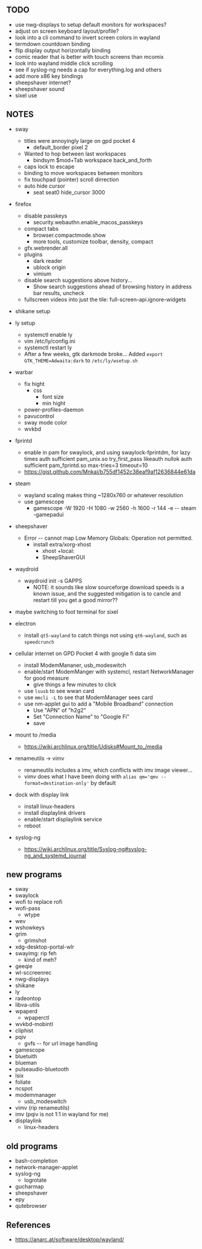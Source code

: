 ## TODO
* use nwg-displays to setup default monitors for workspaces?
* adjust on screen keyboard layout/profile?
* look into a cli command to invert screen colors in wayland
* termdown countdown binding
* flip display output horizontally binding
* comic reader that is better with touch screens than mcomix
* look into wayland middle click scrolling
* see if syslog-ng needs a cap for everything.log and others
* add more x86 key bindings
* sheepshaver internet?
* sheepshaver sound
* sixel use


## NOTES
* sway
  * titles were annoyingly large on gpd pocket 4
    * default_border pixel 2
  * Wanted to hop between last workspaces
    * bindsym $mod+Tab workspace back_and_forth
  * caps lock to escape
  * binding to move workspaces between monitors
  * fix touchpad (pointer) scroll dirrection
  * auto hide cursor
    * seat seat0 hide_cursor 3000

* firefox
  * disable passkeys
    * security.webauthn.enable_macos_passkeys
  * compact tabs
    * browser.compactmode.show
    * more tools, customize toolbar, density, compact
  * gfx.webrender.all
  * plugins
    * dark reader
    * ublock origin
    * vimium
  * disable search suggestions above history...
    * Show search suggestions ahead of browsing history in address bar results, uncheck
  * fullscreen videos into just the tile: full-screen-api.ignore-widgets

* shikane setup

* ly setup
  * systemctl enable ly
  * vim /etc/ly/config.ini
  * systemctl restart ly
  * After a few weeks, gtk darkmode broke... Added `export GTK_THEME=Adwaita:dark` to `/etc/ly/wsetup.sh` 

* warbar
  * fix hight
    * css
      * font size
      * min hight
  * power-profiles-daemon
  * pavucontrol
  * sway mode color
  * wvkbd

* fprintd
  * enable in pam for swaylock, and using swaylock-fprintdm, for lazy times
    auth sufficient pam_unix.so try_first_pass likeauth nullok
    auth sufficient pam_fprintd.so max-tries=3 timeout=10
  * https://gist.github.com/Mnkai/b755df1452c38eaf9af12636844e61da

* steam
  * wayland scaling makes thing ~1280x760 or whatever resolution
  * use gamescope
    * gamescope -W 1920 -H 1080 -w 2560 -h 1600 -r 144 -e -- steam -gamepadui

* sheepshaver
  * Error -- cannot map Low Memory Globals: Operation not permitted.
    * install extra/xorg-xhost
        * xhost +local:
        * SheepShaverGUI

* waydroid
  * waydroid init -s GAPPS
    * NOTE: it sounds like slow sourceforge download speeds is a known issue, and the suggested mitigation is to cancle and restart till you get a good mirror??

* maybe switching to foot terminal for sixel

* electron
  * install `qt5-wayland` to catch things not using `qt6-wayland`, such as `speedcrunch`

* cellular internet on GPD Pocket 4 with google fi data sim
  * install ModemMananer, usb_modeswitch
  * enable/start ModemManger with systemcl, restart NetworkManager for good measure
    * give things a few minutes to click
  * use `lsusb` to see wwan card
  * use `mmcli -L` to see that ModemManager sees card
  * use nm-applet gui to add a "Mobile Broadband" connection
    * Use "APN" of "h2g2"
    * Set "Connection Name" to "Google Fi"
    * save

* mount to /media
  * https://wiki.archlinux.org/title/Udisks#Mount_to_/media

* renameutils -> vimv
  * renameutils includes a imv, which conflicts with imv image viewer...
  * vimv does what I have been doing with `alias qm='qmv --format=destination-only'` by default

* dock with display link
  * install linux-headers
  * install displaylink drivers
  * enable/start displaylink service
  * reboot

* syslog-ng
  * https://wiki.archlinux.org/title/Syslog-ng#syslog-ng_and_systemd_journal

## new programs
* sway
* swaylock
* wofi to replace rofi
* wofi-pass
  * wtype
* wev
* wshowkeys
* grim
  * grimshot
* xdg-desktop-portal-wlr
* swayimg: rip feh
  * kind of meh?
* geeqie
* wl-sccreenrec
* nwg-displays
* shikane
* ly
* radeontop
* libva-utils
* wpaperd
  * wpaperctl
* wvkbd-mobintl
* cliphist
* pqiv
  * gvfs -- for url image handling
* gamescope
* bluetuith
* blueman
* pulseaudio-bluetooth
* lsix
* foliate
* ncspot
* modemmanager
  * usb_modeswitch
* vimv (rip renameutils)
* imv (pqiv is not 1:1 in wayland for me)
* displaylink
  * linux-headers


## old programs
* bash-completion
* network-manager-applet
* syslog-ng
  * logrotate
* gucharmap
* sheepshaver
* epy
* qutebrowser


## References
* https://anarc.at/software/desktop/wayland/


